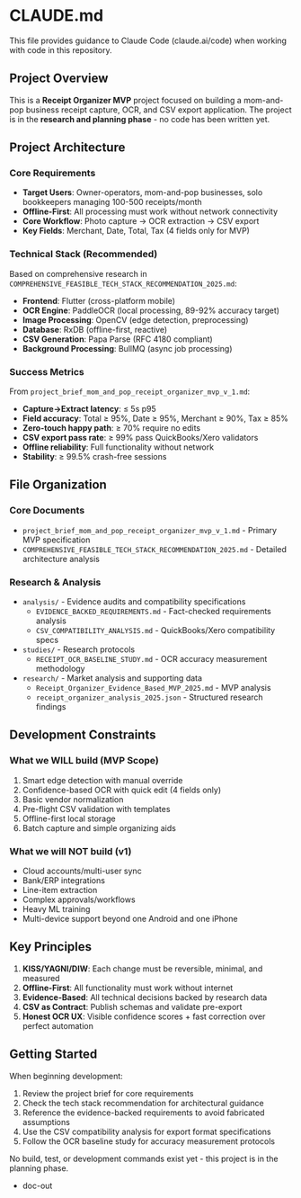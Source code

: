# CLAUDE.md

This file provides guidance to Claude Code (claude.ai/code) when working with code in this repository.

## Project Overview

This is a **Receipt Organizer MVP** project focused on building a mom-and-pop business receipt capture, OCR, and CSV export application. The project is in the **research and planning phase** - no code has been written yet.

## Project Architecture

### Core Requirements
- **Target Users**: Owner-operators, mom-and-pop businesses, solo bookkeepers managing 100-500 receipts/month
- **Offline-First**: All processing must work without network connectivity
- **Core Workflow**: Photo capture → OCR extraction → CSV export
- **Key Fields**: Merchant, Date, Total, Tax (4 fields only for MVP)

### Technical Stack (Recommended)
Based on comprehensive research in `COMPREHENSIVE_FEASIBLE_TECH_STACK_RECOMMENDATION_2025.md`:

- **Frontend**: Flutter (cross-platform mobile)
- **OCR Engine**: PaddleOCR (local processing, 89-92% accuracy target)
- **Image Processing**: OpenCV (edge detection, preprocessing)
- **Database**: RxDB (offline-first, reactive)
- **CSV Generation**: Papa Parse (RFC 4180 compliant)
- **Background Processing**: BullMQ (async job processing)

### Success Metrics
From `project_brief_mom_and_pop_receipt_organizer_mvp_v_1.md`:

- **Capture→Extract latency**: ≤ 5s p95
- **Field accuracy**: Total ≥ 95%, Date ≥ 95%, Merchant ≥ 90%, Tax ≥ 85%
- **Zero-touch happy path**: ≥ 70% require no edits
- **CSV export pass rate**: ≥ 99% pass QuickBooks/Xero validators
- **Offline reliability**: Full functionality without network
- **Stability**: ≥ 99.5% crash-free sessions

## File Organization

### Core Documents
- `project_brief_mom_and_pop_receipt_organizer_mvp_v_1.md` - Primary MVP specification
- `COMPREHENSIVE_FEASIBLE_TECH_STACK_RECOMMENDATION_2025.md` - Detailed architecture analysis

### Research & Analysis
- `analysis/` - Evidence audits and compatibility specifications
  - `EVIDENCE_BACKED_REQUIREMENTS.md` - Fact-checked requirements analysis
  - `CSV_COMPATIBILITY_ANALYSIS.md` - QuickBooks/Xero compatibility specs
- `studies/` - Research protocols
  - `RECEIPT_OCR_BASELINE_STUDY.md` - OCR accuracy measurement methodology
- `research/` - Market analysis and supporting data
  - `Receipt_Organizer_Evidence_Based_MVP_2025.md` - MVP analysis
  - `receipt_organizer_analysis_2025.json` - Structured research findings

## Development Constraints

### What we WILL build (MVP Scope)
1. Smart edge detection with manual override
2. Confidence-based OCR with quick edit (4 fields only)
3. Basic vendor normalization
4. Pre-flight CSV validation with templates
5. Offline-first local storage
6. Batch capture and simple organizing aids

### What we will NOT build (v1)
- Cloud accounts/multi-user sync
- Bank/ERP integrations
- Line-item extraction
- Complex approvals/workflows
- Heavy ML training
- Multi-device support beyond one Android and one iPhone

## Key Principles

1. **KISS/YAGNI/DIW**: Each change must be reversible, minimal, and measured
2. **Offline-First**: All functionality must work without internet
3. **Evidence-Based**: All technical decisions backed by research data
4. **CSV as Contract**: Publish schemas and validate pre-export
5. **Honest OCR UX**: Visible confidence scores + fast correction over perfect automation

## Getting Started

When beginning development:
1. Review the project brief for core requirements
2. Check the tech stack recommendation for architectural guidance  
3. Reference the evidence-backed requirements to avoid fabricated assumptions
4. Use the CSV compatibility analysis for export format specifications
5. Follow the OCR baseline study for accuracy measurement protocols

No build, test, or development commands exist yet - this project is in the planning phase.
- doc-out